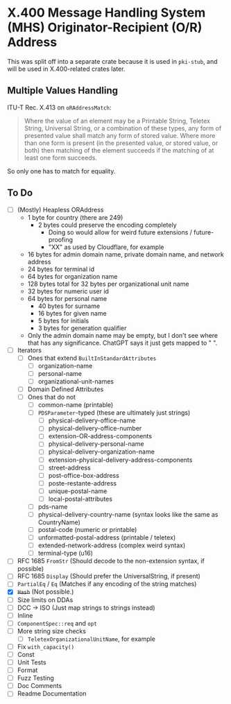# X.400 Message Handling System (MHS) Originator-Recipient (O/R) Address

This was split off into a separate crate because it is used in `pki-stub`, and
will be used in X.400-related crates later.

## Multiple Values Handling

ITU-T Rec. X.413 on `oRAddressMatch`:

> Where the value of an element may be a Printable String, Teletex String,
> Universal String, or a combination of these types, any form of presented
> value shall match any form of stored value. Where more than one form is
> present (in the presented value, or stored value, or both) then matching of
> the element succeeds if the matching of at least one form succeeds.

So only one has to match for equality.

## To Do

- [ ] (Mostly) Heapless ORAddress
  - 1 byte for country (there are 249)
    - 2 bytes could preserve the encoding completely
      - Doing so would allow for weird future extensions / future-proofing
      - "XX" as used by Cloudflare, for example
  - 16 bytes for admin domain name, private domain name, and network address
  - 24 bytes for terminal id
  - 64 bytes for organization name
  - 128 bytes total for 32 bytes per organizational unit name
  - 32 bytes for numeric user id
  - 64 bytes for personal name
    - 40 bytes for surname
    - 16 bytes for given name
    - 5 bytes for initials
    - 3 bytes for generation qualifier
  - Only the admin domain name may be empty, but I don't see where that has
    any significance. ChatGPT says it just gets mapped to " ".
- [ ] Iterators
  - [ ] Ones that extend `BuiltInStandardAttributes`
    - [ ] organization-name
    - [ ] personal-name
    - [ ] organizational-unit-names
  - [ ] Domain Defined Attributes
  - [ ] Ones that do not
    - [ ] common-name (printable)
    - [ ] `PDSParameter`-typed (these are ultimately just strings)
      - [ ] physical-delivery-office-name
      - [ ] physical-delivery-office-number
      - [ ] extension-OR-address-components
      - [ ] physical-delivery-personal-name
      - [ ] physical-delivery-organization-name
      - [ ] extension-physical-delivery-address-components
      - [ ] street-address
      - [ ] post-office-box-address
      - [ ] poste-restante-address
      - [ ] unique-postal-name
      - [ ] local-postal-attributes
    - [ ] pds-name
    - [ ] physical-delivery-country-name (syntax looks like the same as CountryName)
    - [ ] postal-code (numeric or printable)
    - [ ] unformatted-postal-address (printable / teletex)
    - [ ] extended-network-address (complex weird syntax)
    - [ ] terminal-type (u16)
- [ ] RFC 1685 `FromStr` (Should decode to the non-extension syntax, if possible)
- [ ] RFC 1685 `Display` (Should prefer the UniversalString, if present)
- [ ] `PartialEq` / `Eq` (Matches if any encoding of the string matches)
- [x] ~~`Hash`~~ (Not possible.)
- [ ] Size limits on DDAs
- [ ] DCC -> ISO (Just map strings to strings instead)
- [ ] Inline
- [ ] `ComponentSpec::req` and `opt`
- [ ] More string size checks
  - [ ] `TeletexOrganizationalUnitName`, for example
- [ ] Fix `with_capacity()`
- [ ] Const
- [ ] Unit Tests
- [ ] Format
- [ ] Fuzz Testing
- [ ] Doc Comments
- [ ] Readme Documentation
